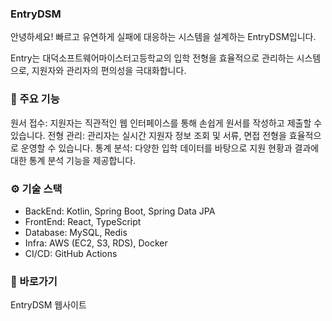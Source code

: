 ### EntryDSM
안녕하세요! 빠르고 유연하게 실패에 대응하는 시스템을 설계하는 EntryDSM입니다.

Entry는 대덕소프트웨어마이스터고등학교의 입학 전형을 효율적으로 관리하는 시스템으로, 지원자와 관리자의 편의성을 극대화합니다.

### 🚀 주요 기능
원서 접수: 지원자는 직관적인 웹 인터페이스를 통해 손쉽게 원서를 작성하고 제출할 수 있습니다.
전형 관리: 관리자는 실시간 지원자 정보 조회 및 서류, 면접 전형을 효율적으로 운영할 수 있습니다.
통계 분석: 다양한 입학 데이터를 바탕으로 지원 현황과 결과에 대한 통계 분석 기능을 제공합니다.
### ⚙️ 기술 스택
+ BackEnd: Kotlin, Spring Boot, Spring Data JPA
+ FrontEnd: React, TypeScript
+ Database: MySQL, Redis
+ Infra: AWS (EC2, S3, RDS), Docker
+ CI/CD: GitHub Actions
### 🔗 바로가기
EntryDSM 웹사이트
